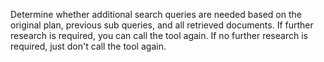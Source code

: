 Determine whether additional search queries are needed based on the original plan, previous sub queries, and all retrieved documents. 
If further research is required, you can call the tool again. 
If no further research is required, just don't call the tool again.
